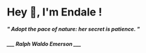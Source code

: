 <h1 title="head"> Hey 👋, I'm Endale !</h1>

**<h5><i>" Adopt the pace of nature: her secret is patience. "</i></h5>**

*<b>___ Ralph Waldo Emerson ___</b>*
